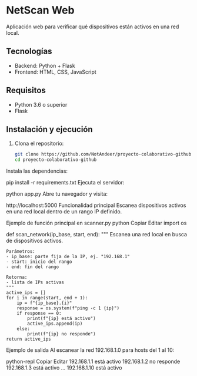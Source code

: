 # NetScan Web

Aplicación web para verificar qué dispositivos están activos en una red local.

## Tecnologías

- Backend: Python + Flask
- Frontend: HTML, CSS, JavaScript

## Requisitos

- Python 3.6 o superior
- Flask

## Instalación y ejecución

1. Clona el repositorio:
   ```bash
   git clone https://github.com/NotAndeer/proyecto-colaborativo-github.git
   cd proyecto-colaborativo-github

Instala las dependencias:

pip install -r requirements.txt
Ejecuta el servidor:

python app.py
Abre tu navegador y visita:

http://localhost:5000
Funcionalidad principal
Escanea dispositivos activos en una red local dentro de un rango IP definido.

Ejemplo de función principal en scanner.py
python
Copiar
Editar
import os

def scan_network(ip_base, start, end):
    """
    Escanea una red local en busca de dispositivos activos.

    Parámetros:
    - ip_base: parte fija de la IP, ej. "192.168.1"
    - start: inicio del rango
    - end: fin del rango

    Retorna:
    - lista de IPs activas
    """
    active_ips = []
    for i in range(start, end + 1):
        ip = f"{ip_base}.{i}"
        response = os.system(f"ping -c 1 {ip}")
        if response == 0:
            print(f"{ip} está activo")
            active_ips.append(ip)
        else:
            print(f"{ip} no responde")
    return active_ips
Ejemplo de salida
Al escanear la red 192.168.1.0 para hosts del 1 al 10:

python-repl
Copiar
Editar
192.168.1.1 está activo
192.168.1.2 no responde
192.168.1.3 está activo
...
192.168.1.10 está activo

